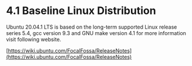 # 4.1	Baseline Linux Distribution

Ubuntu 20.04.1 LTS is based on the long-term supported Linux release series 5.4, gcc version 9.3 and GNU make version 4.1 for more information visit following website. 

[https://wiki.ubuntu.com/FocalFossa/ReleaseNotes](https://wiki.ubuntu.com/FocalFossa/ReleaseNotes)


